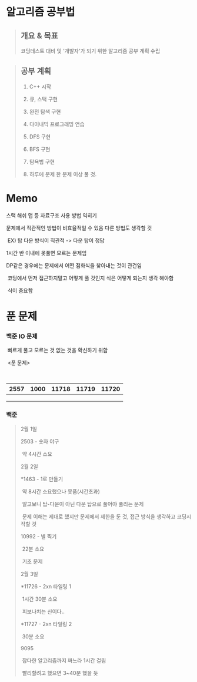# 알고리즘 공부법  
> ## 개요 & 목표
> 코딩테스트 대비 및 '개발자'가 되기 위한 알고리즘 공부 계획 수립  

> ## 공부 계획
> 1. C++ 시작  
>
> 2. 큐, 스택 구현  
>
> 3. 완전 탐색 구현  
>
> 4. 다이내믹 프로그래밍 연습  
>
> 5. DFS 구현  
>
> 6. BFS 구현  
>
> 7. 탐욕법 구현  
>
> 8. 하루에 문제 한 문제 이상 풀 것. 
>
>    

# Memo

스택 해쉬 맵 등 자료구조 사용 방법 익히기

문제에서 직관적인 방법이 비효율적일 수 있음 다른 방법도 생각할 것

​	EX) 탑 다운 방식이 직관적 -> 다운 탑이 정답

1시간 반 이내에 못풀면 모르는 문제임

DP같은 경우에는 문제에서 어떤 점화식을 찾아내는 것이 관건임

​	코딩에서 먼저 접근하지말고 어떻게 풀 것인지 식은 어떻게 되는지 생각 해야함

​	식이 중요함

# 푼 문제

### 백준 IO 문제

​	빠르게 풀고 모르는 것 없는 것을 확신하기 위함

​	<푼 문제>

​			

| 2557 | 1000 | 11718 | 11719 | 11720 |
| ---- | ---- | ----- | ----- | ----- |
|      |      |       |       |       |
|      |      |       |       |       |
|      |      |       |       |       |







### 백준

> 2월 1일
>
> 2503 - 숫자 야구
>
> ​	약 4시간 소요
>
> 2월 2일
>
> *1463 - 1로 만들기
>
> ​	약 8시간 소요했으나 못품(시간초과)
>
> ​	알고보니 탑-다운이 아닌 다운 탑으로 풀어야 풀리는 문제
>
> ​	문제 이해는 제대로 했지만 문제에서 제한을 둔 것, 접근 방식을 생각하고 코딩시작할 것
>
> 10992 - 별 찍기
>
> ​	22분 소요
>
> ​	기초 문제
>
> 2월 3일
>
> *11726 -  2xn 타일링 1
>
> ​	1시간 30분 소요
>
> ​	피보나치는 신이다..
>
> *11727 - 2xn 타일링 2
>
> ​	30분 소요
>
> 9095
>
> ​	잡다한 알고리즘까지 짜느라 1시간 걸림
>
> ​	빨리할려고 했으면 3~40분 했을 듯


